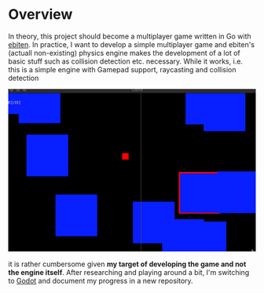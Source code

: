 # Overview

In theory, this project should become a multiplayer game written in Go with [ebiten](https://ebiten.org/). In practice, I want
to develop a simple multiplayer game and ebiten's (actuall non-existing) physics engine makes the development of a lot of basic
stuff such as collision detection etc. necessary. While it works, i.e. this is a simple engine with Gamepad support, raycasting
and collision detection

![animation](animation.gif)

it is rather cumbersome given **my target of developing the game and not the engine itself**. After researching and playing around a bit, 
I'm switching to [Godot](https://godotengine.org/) and document my progress in a new repository.